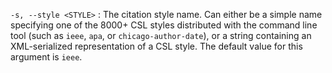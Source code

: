 `-s, --style <STYLE>`
: The citation style name. Can either be a simple name specifying one
  of the 8000+ CSL styles distributed with the command line tool (such
  as `ieee`, `apa`, or `chicago-author-date`), or a string containing
  an XML-serialized representation of a CSL style. The default value
  for this argument is `ieee`.
